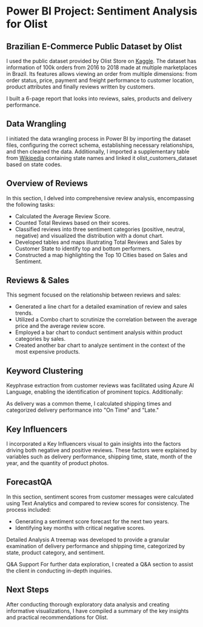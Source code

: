 # Power BI Project: Sentiment Analysis for Olist

## Brazilian E-Commerce Public Dataset by Olist

I used the public dataset provided by Olist Store on [Kaggle](https://www.kaggle.com/datasets/olistbr/brazilian-ecommerce). The dataset has information of 100k orders from 2016 to 2018 made at multiple marketplaces in Brazil. Its features allows viewing an order from multiple dimensions: from order status, price, payment and freight performance to customer location, product attributes and finally reviews written by customers. 

I built a 6-page report that looks into reviews, sales, products and delivery performance.

## Data Wrangling
I initiated the data wrangling process in Power BI by importing the dataset files, configuring the correct schema, establishing necessary relationships, and then cleaned the data. Additionally, I imported a supplementary table from [Wikipedia](https://en.wikipedia.org/wiki/ISO_3166-2:BR) containing state names and linked it olist_customers_dataset based on state codes.

## Overview of Reviews 

In this section, I delved into comprehensive review analysis, encompassing the following tasks:

- Calculated the Average Review Score.
- Counted Total Reviews based on their scores.
- Classified reviews into three sentiment categories (positive, neutral, negative) and visualized the distribution with a donut chart.
- Developed tables and maps illustrating Total Reviews and Sales by Customer State to identify top and bottom performers.
- Constructed a map highlighting the Top 10 Cities based on Sales and Sentiment.


## Reviews & Sales
This segment focused on the relationship between reviews and sales:

- Generated a line chart for a detailed examination of review and sales trends.
- Utilized a Combo chart to scrutinize the correlation between the average price and the average review score.
- Employed a bar chart to conduct sentiment analysis within product categories by sales.
- Created another bar chart to analyze sentiment in the context of the most expensive products.

## Keyword Clustering
Keyphrase extraction from customer reviews was facilitated using Azure AI Language, enabling the identification of prominent topics. Additionally:

As delivery was a common theme, I calculated shipping times and categorized delivery performance into "On Time" and "Late."

## Key Influencers
I incorporated a Key Influencers visual to gain insights into the factors driving both negative and positive reviews. These factors were explained by variables such as delivery performance, shipping time, state, month of the year, and the quantity of product photos.

## ForecastQA
In this section, sentiment scores from customer messages were calculated using Text Analytics and compared to review scores for consistency. The process included:

- Generating a sentiment score forecast for the next two years.
- Identifying key months with critical negative scores.

Detailed Analysis
A treemap was developed to provide a granular examination of delivery performance and shipping time, categorized by state, product category, and sentiment.

Q&A Support
For further data exploration, I created a Q&A section to assist the client in conducting in-depth inquiries.

## Next Steps
After conducting thorough exploratory data analysis and creating informative visualizations, I have compiled a summary of the key insights and practical recommendations for Olist.
